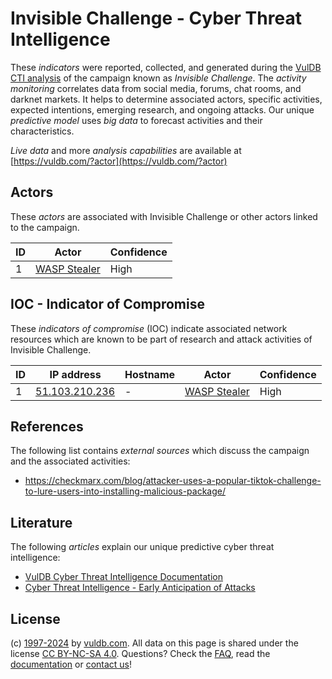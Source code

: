 # Invisible Challenge - Cyber Threat Intelligence

These _indicators_ were reported, collected, and generated during the [VulDB CTI analysis](https://vuldb.com/?kb.cti) of the campaign known as _Invisible Challenge_. The _activity monitoring_ correlates data from social media, forums, chat rooms, and darknet markets. It helps to determine associated actors, specific activities, expected intentions, emerging research, and ongoing attacks. Our unique _predictive model_ uses _big data_ to forecast activities and their characteristics.

_Live data_ and more _analysis capabilities_ are available at [https://vuldb.com/?actor](https://vuldb.com/?actor)

## Actors

These _actors_ are associated with Invisible Challenge or other actors linked to the campaign.

ID | Actor | Confidence
-- | ----- | ----------
1 | [WASP Stealer](https://vuldb.com/?actor.wasp_stealer) | High

## IOC - Indicator of Compromise

These _indicators of compromise_ (IOC) indicate associated network resources which are known to be part of research and attack activities of Invisible Challenge.

ID | IP address | Hostname | Actor | Confidence
-- | ---------- | -------- | ----- | ----------
1 | [51.103.210.236](https://vuldb.com/?ip.51.103.210.236) | - | [WASP Stealer](https://vuldb.com/?actor.wasp_stealer) | High

## References

The following list contains _external sources_ which discuss the campaign and the associated activities:

* https://checkmarx.com/blog/attacker-uses-a-popular-tiktok-challenge-to-lure-users-into-installing-malicious-package/

## Literature

The following _articles_ explain our unique predictive cyber threat intelligence:

* [VulDB Cyber Threat Intelligence Documentation](https://vuldb.com/?kb.cti)
* [Cyber Threat Intelligence - Early Anticipation of Attacks](https://www.scip.ch/en/?labs.20201022)

## License

(c) [1997-2024](https://vuldb.com/?kb.changelog) by [vuldb.com](https://vuldb.com/?kb.about). All data on this page is shared under the license [CC BY-NC-SA 4.0](https://creativecommons.org/licenses/by-nc-sa/4.0/). Questions? Check the [FAQ](https://vuldb.com/?kb.faq), read the [documentation](https://vuldb.com/?kb) or [contact us](https://vuldb.com/?contact)!
